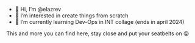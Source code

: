 - 👋 Hi, I’m @elazrev
- 👀 I’m interested in create things from scratch
- 🌱 I’m currently learning Dev-Ops in INT collage (ends in april 2024)

This and more you can find here, stay close and put your seatbelts on 😜
<!---
elazrev/elazrev is a ✨ special ✨ repository because its `README.md` (this file) appears on your GitHub profile.
You can click the Preview link to take a look at your changes.
--->
